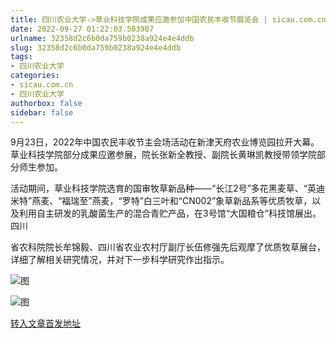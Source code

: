 ```yaml
---
title: 四川农业大学->草业科技学院成果应邀参加中国农民丰收节展览会 | sicau.com.cn
date: 2022-09-27 01:22:03.503907
urlname: 32358d2c6b0da759b0238a924e4e4ddb
slug: 32358d2c6b0da759b0238a924e4e4ddb
tags: 
- 四川农业大学
categories:
- sicau.com.cn
- 四川农业大学
authorbox: false
sidebar: false
---
```

9月23日，2022年中国农民丰收节主会场活动在新津天府农业博览园拉开大幕。草业科技学院部分成果应邀参展，院长张新全教授、副院长黄琳凯教授带领学院部分师生参加。

活动期间，草业科技学院选育的国审牧草新品种——“长江2号”多花黑麦草、“英迪米特”燕麦、“福瑞至”燕麦，“罗特”白三叶和“CN002”象草新品系等优质牧草，以及利用自主研发的乳酸菌生产的混合青贮产品，在3号馆“大国粮仓”科技馆展出。四川
<!--more-->
省农科院院长牟锦毅、四川省农业农村厅副厅长伍修强先后观摩了优质牧草展台，详细了解相关研究情况，并对下一步科学研究作出指示。

![图](https://news.sicau.edu.cn/__local/4/79/B5/DC9904BBD5DFD21C842A3412276_F3386085_3BBE8.jpg)

![图](https://news.sicau.edu.cn/__local/9/C4/00/1B12B0A1C72ECF977BA680AA110_E271193B_34DC2.jpg)

[转入文章首发地址](https://news.sicau.edu.cn/info/1078/69659.htm)